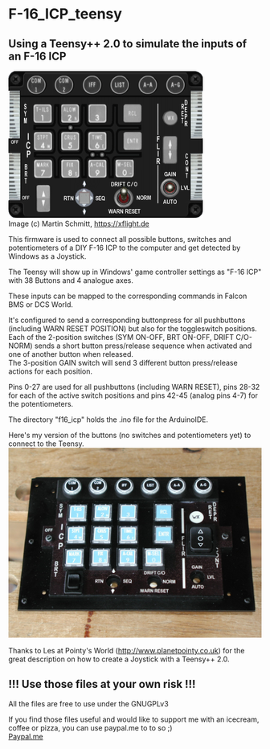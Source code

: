 # F-16_ICP_teensy
## Using a Teensy++ 2.0 to simulate the inputs of an F-16 ICP

![F-16 ICP](pics/icp_01.gif)  
Image (c) Martin Schmitt, https://xflight.de

This firmware is used to connect all possible buttons, switches and potentiometers of a DIY F-16 ICP to the computer and get detected by Windows as a Joystick.

The Teensy will show up in Windows' game controller settings as "F-16 ICP" with 38 Buttons and 4 analogue axes.

These inputs can be mapped to the corresponding commands in Falcon BMS or DCS World.

It's configured to send a corresponding buttonpress for all pushbuttons (including WARN RESET POSITION) but also for the toggleswitch positions.  
Each of the 2-position switches (SYM ON-OFF, BRT ON-OFF, DRIFT C/O-NORM) sends a short button press/release sequence when activated and one of another button when released.  
The 3-position GAIN switch will send 3 different button press/release actions for each position.

Pins 0-27 are used for all pushbuttons (including WARN RESET), pins 28-32 for each of the active switch positions and pins 42-45 (analog pins 4-7) for the potentiometers.

The directory "f16_icp" holds the .ino file for the ArduinoIDE.

Here's my version of the buttons (no switches and potentiometers yet) to connect to the Teensy.
![myICP](pics/myIcp.jpg)

Thanks to Les at Pointy's World (http://www.planetpointy.co.uk) for the great description on how to create a Joystick with a Teensy++ 2.0.

## !!! Use those files at your own risk !!!

All the files are free to use under the GNUGPLv3

If you find those files useful and would like to support me with an icecream, coffee or pizza, you can use paypal.me to to so ;)  
[Paypal.me](https://paypal.me/MichiHirczy)
